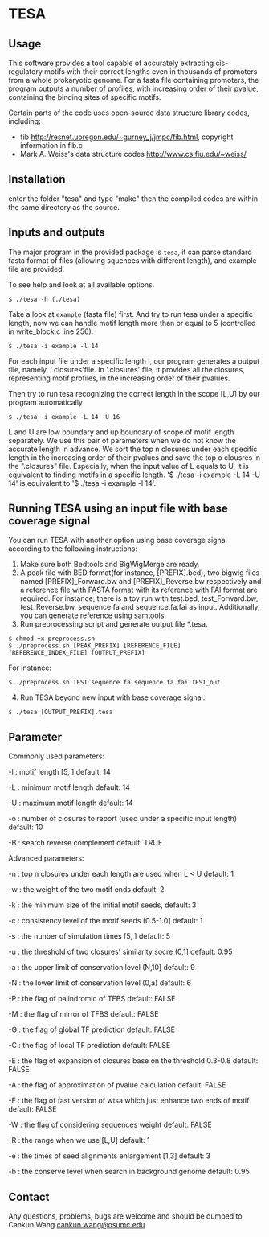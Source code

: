 # TESA


## Usage

This software provides a tool capable of accurately extracting cis-regulatory motifs with their correct lengths even in thousands of promoters from a whole prokaryotic genome. For a fasta file containing promoters, the program outputs a number of profiles, with increasing order of their pvalue, containing the binding sites of specific motifs.

Certain parts of the code uses open-source data structure library codes, including:
- fib <http://resnet.uoregon.edu/~gurney_j/jmpc/fib.html>, copyright information in fib.c
- Mark A. Weiss's data structure codes <http://www.cs.fiu.edu/~weiss/>


## Installation

enter the folder "tesa" and type "make" then the compiled codes are within the same directory as the source.

## Inputs and outputs

The major program in the provided package is `tesa`, it can parse standard fasta format of files (allowing squences with different length), and example file are provided. 

To see help and look at all available options.

```console
$ ./tesa -h (./tesa)
```

Take a look at `example` (fasta file) first. And try to run tesa under a specific length, now we can handle motif length more than or equal to 5 (controlled in write_block.c line 256).

```console
$ ./tesa -i example -l 14
```

For each input file under a specific length l, our program generates a output file, namely, '.closures'file. In '.closures' file, it provides all the closures, representing motif profiles, in the increasing order of their pvalues.

Then try to run tesa recognizing the correct length in the scope [L,U] by our program automatically

```console
$ ./tesa -i example -L 14 -U 16
```

L and U are low boundary and up boundary of scope of motif length separately. We use this pair of parameters when we do not know the accurate length in advance. We sort the top n closures under each specific length in the increasing order of their pvalues and save the top o clousres in the ".closures" file. Especially, when the input value of L equals to U, it is equivalent to finding motifs in a specific length. '$ ./tesa -i example -L 14 -U 14' is equivalent to '$ ./tesa -i example -l 14'.

## Running TESA using an input file with base coverage signal

You can run TESA with another option using base coverage signal according to the following instructions:
 
1. Make sure both Bedtools and BigWigMerge are ready.
2. A peak file with BED format(for instance, [PREFIX].bed), two bigwig files named [PREFIX]_Forward.bw and [PREFIX]_Reverse.bw respectively and a reference file with FASTA format with its reference with FAI format are required. For instance, there is a toy run with test.bed, test_Forward.bw, test_Reverse.bw, sequence.fa and sequence.fa.fai as input. Additionally, you can generate reference using samtools.
3. Run preprocessing script and generate output file *.tesa.
```console
$ chmod +x preprocess.sh
$ ./preprocess.sh [PEAK_PREFIX] [REFERENCE_FILE] [REFERENCE_INDEX_FILE] [OUTPUT_PREFIX]
```
For instance:
```console
$ ./preprocess.sh TEST sequence.fa sequence.fa.fai TEST_out
```   
4. Run TESA beyond new input with base coverage signal.
```console
$ ./tesa [OUTPUT_PREFIX].tesa
```
## Parameter

Commonly used parameters:

-l : motif length [5, ]
     default: 14
     
-L : minimum motif length
     default: 14
     
-U : maximum motif length
     default: 14
     
-o : number of closures to report (used under a specific input length)
     default: 10
     
-B : search reverse complement
     default: TRUE
     
Advanced parameters:

-n : top n closures under each length are used when L < U 
     default: 1
     
-w : the weight of the two motif ends 
     default: 2
     
-k : the minimum size of the initial motif seeds,
     default: 3
     
-c : consistency level of the motif seeds (0.5-1.0]
     default: 1
     
-s : the nunber of simulation times [5, ]
     default: 5
     
-u : the threshold of two closures' similarity socre (0,1]
     default: 0.95
     
-a : the upper limit of conservation level (N,10]
     default: 9
     
-N : the lower limit of conservation level (0,a)
     default: 6
     
-P : the flag of palindromic of TFBS
     default: FALSE
     
-M : the flag of mirror of TFBS
     default: FALSE
     
-G : the flag of global TF prediction
     default: FALSE
     
-C : the flag of local TF prediction
     default: FALSE
     
-E : the flag of expansion of closures base on the threshold 0.3-0.8
     default: FALSE
     
-A : the flag of approximation of pvalue calculation
     default: FALSE
     
-F : the flag of fast version of wtsa which just enhance two ends of motif
     default: FALSE
     
-W : the flag of considering sequences weight
     default: FALSE
     
-R : the range when we use [L,U]
     default: 1
     
-e : the times of seed alignments enlargement [1,3]
     default: 3
     
-b : the conserve level when search in background genome
     default: 0.95
     
## Contact

Any questions, problems, bugs are welcome and should be dumped to
Cankun Wang <cankun.wang@osumc.edu>

